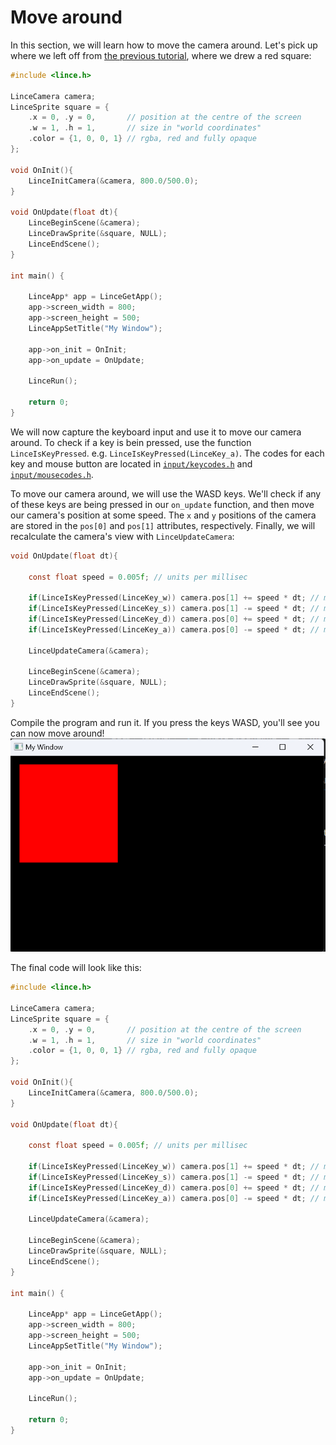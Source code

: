 # Move around

In this section, we will learn how to move the camera around.
Let's pick up where we left off from [the previous tutorial](2_draw_square.md),
where we drew a red square:
```c
#include <lince.h>

LinceCamera camera;
LinceSprite square = {
    .x = 0, .y = 0,       // position at the centre of the screen
    .w = 1, .h = 1,       // size in "world coordinates"
    .color = {1, 0, 0, 1} // rgba, red and fully opaque
};

void OnInit(){
    LinceInitCamera(&camera, 800.0/500.0);
}

void OnUpdate(float dt){
    LinceBeginScene(&camera);
    LinceDrawSprite(&square, NULL);
    LinceEndScene();
}

int main() {

	LinceApp* app = LinceGetApp();
	app->screen_width = 800;
	app->screen_height = 500;
	LinceAppSetTitle("My Window");

    app->on_init = OnInit;
    app->on_update = OnUpdate;

	LinceRun();

	return 0;
}
```

We will now capture the keyboard input and use it to move our camera around.
To check if a key is bein pressed, use the function `LinceIsKeyPressed`. e.g. `LinceIsKeyPressed(LinceKey_a)`.
The codes for each key and mouse button are located in [`input/keycodes.h`](../../lince/src/lince/input/keycodes.h) and [`input/mousecodes.h`](../../lince/src/lince/input/mousecodes.h).

To move our camera around, we will use the WASD keys.
We'll check if any of these keys are being pressed in our `on_update` function,
and then move our camera's position at some speed.
The `x` and `y` positions of the camera are stored in the `pos[0]` and `pos[1]` attributes, respectively.
Finally, we will recalculate the camera's view with `LinceUpdateCamera`:
```c
void OnUpdate(float dt){

    const float speed = 0.005f; // units per millisec

    if(LinceIsKeyPressed(LinceKey_w)) camera.pos[1] += speed * dt; // move up
    if(LinceIsKeyPressed(LinceKey_s)) camera.pos[1] -= speed * dt; // move down
    if(LinceIsKeyPressed(LinceKey_d)) camera.pos[0] += speed * dt; // move right
    if(LinceIsKeyPressed(LinceKey_a)) camera.pos[0] -= speed * dt; // move left

    LinceUpdateCamera(&camera);

    LinceBeginScene(&camera);
    LinceDrawSprite(&square, NULL);
    LinceEndScene();
}
```
Compile the program and run it. If you press the keys WASD, you'll see you can now move around!
![Red square moved](images/red_square_moved.png)

The final code will look like this:
```c
#include <lince.h>

LinceCamera camera;
LinceSprite square = {
    .x = 0, .y = 0,       // position at the centre of the screen
    .w = 1, .h = 1,       // size in "world coordinates"
    .color = {1, 0, 0, 1} // rgba, red and fully opaque
};

void OnInit(){
    LinceInitCamera(&camera, 800.0/500.0);
}

void OnUpdate(float dt){

    const float speed = 0.005f; // units per millisec

    if(LinceIsKeyPressed(LinceKey_w)) camera.pos[1] += speed * dt; // move up
    if(LinceIsKeyPressed(LinceKey_s)) camera.pos[1] -= speed * dt; // move down
    if(LinceIsKeyPressed(LinceKey_d)) camera.pos[0] += speed * dt; // move right
    if(LinceIsKeyPressed(LinceKey_a)) camera.pos[0] -= speed * dt; // move left

    LinceUpdateCamera(&camera);

    LinceBeginScene(&camera);
    LinceDrawSprite(&square, NULL);
    LinceEndScene();
}

int main() {

	LinceApp* app = LinceGetApp();
	app->screen_width = 800;
	app->screen_height = 500;
	LinceAppSetTitle("My Window");

    app->on_init = OnInit;
    app->on_update = OnUpdate;

	LinceRun();

	return 0;
}
```

